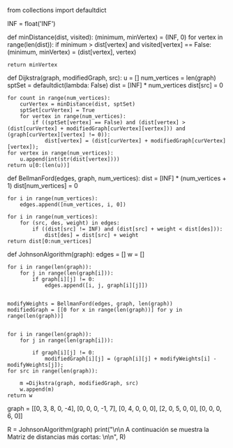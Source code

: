 from collections import defaultdict

INF = float('INF')

def minDistance(dist, visited):
    (minimum, minVertex) = (INF, 0)
    for vertex in range(len(dist)):
        if minimum > dist[vertex] and visited[vertex] == False:
            (minimum, minVertex) = (dist[vertex], vertex)

    return minVertex


def Dijkstra(graph, modifiedGraph, src):
    u = []
    num_vertices = len(graph)
    sptSet = defaultdict(lambda: False)
    dist = [INF] * num_vertices
    dist[src] = 0

    for count in range(num_vertices):
        curVertex = minDistance(dist, sptSet)
        sptSet[curVertex] = True
        for vertex in range(num_vertices):
            if ((sptSet[vertex] == False) and (dist[vertex] > (dist[curVertex] + modifiedGraph[curVertex][vertex])) and (graph[curVertex][vertex] != 0)):
                dist[vertex] = (dist[curVertex] + modifiedGraph[curVertex][vertex]);
    for vertex in range(num_vertices):
        u.append(int(str(dist[vertex])))
    return u[0:(len(u))]
def BellmanFord(edges, graph, num_vertices):
    dist = [INF] * (num_vertices + 1)
    dist[num_vertices] = 0

    for i in range(num_vertices):
        edges.append([num_vertices, i, 0])

    for i in range(num_vertices):
        for (src, des, weight) in edges:
            if ((dist[src] != INF) and (dist[src] + weight < dist[des])):
                dist[des] = dist[src] + weight
    return dist[0:num_vertices]


def JohnsonAlgorithm(graph):
    edges = []
    w = []

    for i in range(len(graph)):
        for j in range(len(graph[i])):
            if graph[i][j] != 0:
                edges.append([i, j, graph[i][j]])


    modifyWeights = BellmanFord(edges, graph, len(graph))
    modifiedGraph = [[0 for x in range(len(graph))] for y in range(len(graph))]


    for i in range(len(graph)):
        for j in range(len(graph[i])):

            if graph[i][j] != 0:
                modifiedGraph[i][j] = (graph[i][j] + modifyWeights[i] - modifyWeights[j]);
    for src in range(len(graph)):

        m =Dijkstra(graph, modifiedGraph, src)
        w.append(m)
    return w


graph = [[0, 3, 8, 0, -4],
        [0, 0, 0, -1, 7],
        [0, 4, 0, 0, 0],
        [2, 0, 5, 0, 0],
        [0, 0, 0, 6, 0]]

R = JohnsonAlgorithm(graph)
print("\n\n  A continuación se muestra la Matriz de distancias más cortas: \n\n", R)
